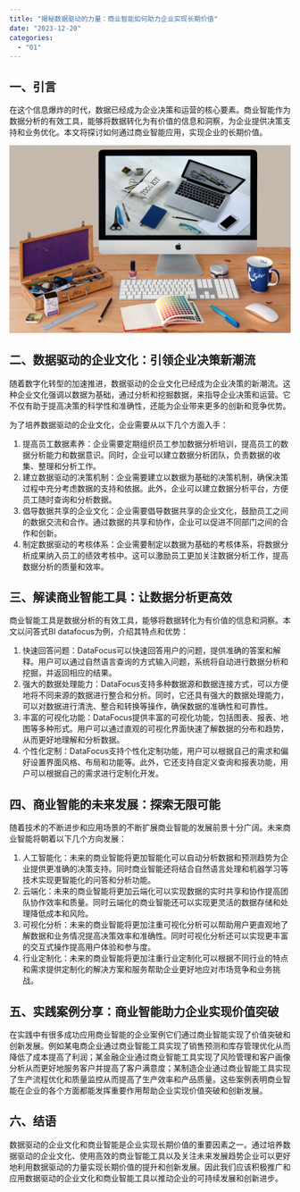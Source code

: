 ```yaml
---
title: "揭秘数据驱动的力量：商业智能如何助力企业实现长期价值"
date: "2023-12-20"
categories: 
  - "01"
---
```


## 一、引言

在这个信息爆炸的时代，数据已经成为企业决策和运营的核心要素。商业智能作为数据分析的有效工具，能够将数据转化为有价值的信息和洞察，为企业提供决策支持和业务优化。本文将探讨如何通过商业智能应用，实现企业的长期价值。

![](images/1697699683-communication-2805785-scaled.jpg)

## 二、数据驱动的企业文化：引领企业决策新潮流

随着数字化转型的加速推进，数据驱动的企业文化已经成为企业决策的新潮流。这种企业文化强调以数据为基础，通过分析和挖掘数据，来指导企业决策和运营。它不仅有助于提高决策的科学性和准确性，还能为企业带来更多的创新和竞争优势。

为了培养数据驱动的企业文化，企业需要从以下几个方面入手：

1. 提高员工数据素养：企业需要定期组织员工参加数据分析培训，提高员工的数据分析能力和数据意识。同时，企业可以建立数据分析团队，负责数据的收集、整理和分析工作。
2. 建立数据驱动的决策机制：企业需要建立以数据为基础的决策机制，确保决策过程中充分考虑数据的支持和依据。此外，企业可以建立数据分析平台，方便员工随时查询和分析数据。
3. 倡导数据共享的企业文化：企业需要倡导数据共享的企业文化，鼓励员工之间的数据交流和合作。通过数据的共享和协作，企业可以促进不同部门之间的合作和创新。
4. 制定数据驱动的考核体系：企业需要制定以数据为基础的考核体系，将数据分析成果纳入员工的绩效考核中。这可以激励员工更加关注数据分析工作，提高数据分析的质量和效率。

## 三、解读商业智能工具：让数据分析更高效

商业智能工具是数据分析的有效工具，能够将数据转化为有价值的信息和洞察。本文以问答式BI datafocus为例，介绍其特点和优势：

1. 快速回答问题：DataFocus可以快速回答用户的问题，提供准确的答案和解释。用户可以通过自然语言查询的方式输入问题，系统将自动进行数据分析和挖掘，并返回相应的结果。
2. 强大的数据处理能力：DataFocus支持多种数据源和数据连接方式，可以方便地将不同来源的数据进行整合和分析。同时，它还具有强大的数据处理能力，可以对数据进行清洗、整合和转换等操作，确保数据的准确性和可靠性。
3. 丰富的可视化功能：DataFocus提供丰富的可视化功能，包括图表、报表、地图等多种形式。用户可以通过直观的可视化界面快速了解数据的分布和趋势，从而更好地理解和分析数据。
4. 个性化定制：DataFocus支持个性化定制功能，用户可以根据自己的需求和偏好设置界面风格、布局和功能等。此外，它还支持自定义查询和报表功能，用户可以根据自己的需求进行定制化开发。

## 四、商业智能的未来发展：探索无限可能

随着技术的不断进步和应用场景的不断扩展商业智能的发展前景十分广阔。未来商业智能将朝着以下几个方向发展：

1. 人工智能化：未来的商业智能将更加智能化可以自动分析数据和预测趋势为企业提供更准确的决策支持。同时商业智能还将结合自然语言处理和机器学习等技术实现更智能化的问答和分析功能。
2. 云端化：未来的商业智能将更加云端化可以实现数据的实时共享和协作提高团队协作效率和质量。同时云端化的商业智能还可以实现更灵活的数据存储和处理降低成本和风险。
3. 可视化分析：未来的商业智能将更加注重可视化分析可以帮助用户更直观地了解数据和业务情况提高决策效率和准确性。同时可视化分析还可以实现更丰富的交互式操作提高用户体验和参与度。
4. 行业定制化：未来的商业智能将更加注重行业定制化可以根据不同行业的特点和需求提供定制化的解决方案和服务帮助企业更好地应对市场竞争和业务挑战。

## 五、实践案例分享：商业智能助力企业实现价值突破

在实践中有很多成功应用商业智能的企业案例它们通过商业智能实现了价值突破和创新发展。例如某电商企业通过商业智能工具实现了销售预测和库存管理优化从而降低了成本提高了利润；某金融企业通过商业智能工具实现了风险管理和客户画像分析从而更好地服务客户并提高了客户满意度；某制造企业通过商业智能工具实现了生产流程优化和质量监控从而提高了生产效率和产品质量。这些案例表明商业智能在企业的各个方面都能发挥重要作用帮助企业实现价值突破和创新发展。

## 六、结语

数据驱动的企业文化和商业智能是企业实现长期价值的重要因素之一。通过培养数据驱动的企业文化、使用高效的商业智能工具以及关注未来发展趋势企业可以更好地利用数据驱动的力量实现长期价值的提升和创新发展。因此我们应该积极推广和应用数据驱动的企业文化和商业智能工具以推动企业的可持续发展和创新进步。
